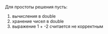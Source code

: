 ﻿Для простоты решения пусть:
1) вычисления в double
2) хранение чисел в double
3) выражение 1 + -2 считается не корректным